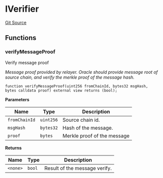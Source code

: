 # IVerifier
[Git Source](https://github.com/darwinia-network/ORMP/blob/39358390c194e135ecf3afba36ae9546a7f63b41/src/interfaces/IVerifier.sol)


## Functions
### verifyMessageProof

Verify message proof

*Message proof provided by relayer. Oracle should provide message root of
source chain, and verify the merkle proof of the message hash.*


```solidity
function verifyMessageProof(uint256 fromChainId, bytes32 msgHash, bytes calldata proof) external view returns (bool);
```
**Parameters**

|Name|Type|Description|
|----|----|-----------|
|`fromChainId`|`uint256`|Source chain id.|
|`msgHash`|`bytes32`|Hash of the message.|
|`proof`|`bytes`|Merkle proof of the message|

**Returns**

|Name|Type|Description|
|----|----|-----------|
|`<none>`|`bool`|Result of the message verify.|


